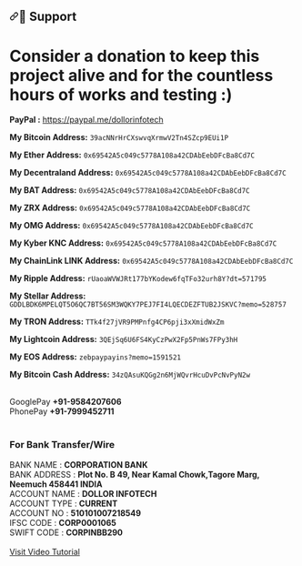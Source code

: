 <h2><a id="user-content--support" class="anchor" aria-hidden="true" href="#-support"><svg class="octicon octicon-link" viewBox="0 0 16 16" version="1.1" width="16" height="16" aria-hidden="true"><path fill-rule="evenodd" d="M7.775 3.275a.75.75 0 001.06 1.06l1.25-1.25a2 2 0 112.83 2.83l-2.5 2.5a2 2 0 01-2.83 0 .75.75 0 00-1.06 1.06 3.5 3.5 0 004.95 0l2.5-2.5a3.5 3.5 0 00-4.95-4.95l-1.25 1.25zm-4.69 9.64a2 2 0 010-2.83l2.5-2.5a2 2 0 012.83 0 .75.75 0 001.06-1.06 3.5 3.5 0 00-4.95 0l-2.5 2.5a3.5 3.5 0 004.95 4.95l1.25-1.25a.75.75 0 00-1.06-1.06l-1.25 1.25a2 2 0 01-2.83 0z"></path></svg></a><g-emoji class="g-emoji" alias="raising_hand" fallback-src="https://github.githubassets.com/images/icons/emoji/unicode/1f64b.png">🙋</g-emoji> Support</h2>
<h1>Consider a donation to keep this project alive and for the countless hours of works and testing :)</h1>
<p><strong>PayPal :</strong> <a href="https://paypal.me/dollorinfotech" rel="nofollow">https://paypal.me/dollorinfotech</a></p>
<p><strong>My Bitcoin Address:</strong> <code>39acNNrHrCXswvqXrmwV2Tn4SZcp9EUi1P</code></p>
<p><strong>My Ether Address:</strong> <code>0x69542A5c049c5778A108a42CDAbEebDFcBa8Cd7C</code></p>
<p><strong>My Decentraland Address:</strong> <code>0x69542A5c049c5778A108a42CDAbEebDFcBa8Cd7C</code></p>
<p><strong>My BAT Address:</strong> <code>0x69542A5c049c5778A108a42CDAbEebDFcBa8Cd7C</code></p>
<p><strong>My ZRX Address:</strong> <code>0x69542A5c049c5778A108a42CDAbEebDFcBa8Cd7C</code></p>
<p><strong>My OMG Address:</strong> <code>0x69542A5c049c5778A108a42CDAbEebDFcBa8Cd7C</code></p>
<p><strong>My Kyber KNC Address:</strong> <code>0x69542A5c049c5778A108a42CDAbEebDFcBa8Cd7C</code></p>
<p><strong>My ChainLink LINK Address:</strong> <code>0x69542A5c049c5778A108a42CDAbEebDFcBa8Cd7C</code></p>
<p><strong>My Ripple Address:</strong> <code>rUaoaWVWJRt177bYKodew6fqTFo32urh8Y?dt=571795</code></p>
<p><strong>My Stellar Address:</strong> <code>GDDLBDK6MPELQT5O6QC7BT56SM3WQKY7PEJ7FI4LQECDEZFTUB2JSKVC?memo=528757</code></p>
<p><strong>My TRON Address:</strong> <code>TTk4f27jVR9PMPnfg4CP6pji3xXmidWxZm</code></p>
<p><strong>My Lightcoin Address:</strong> <code>3QEjSq6U6FS4KyCzPwX2Fp5PnWs7FPy3hH</code></p>
<p><strong>My EOS Address:</strong> <code>zebpaypayins?memo=1591521</code></p>
<p><strong>My Bitcoin Cash Address:</strong> <code>34zQAsuKQGg2n6MjWQvrHcuDvPcNvPyN2w</code></p>
<br>
<div>GooglePay <strong>+91-9584207606</strong> </div>
<div>PhonePay  <strong>+91-7999452711</strong></div>
<br>

<h3>For Bank Transfer/Wire</h3>
<div>BANK NAME    :  <strong>CORPORATION BANK</strong></div> 
<div>BANK ADDRESS :  <strong>Plot No. B 49, Near Kamal Chowk,Tagore Marg, Neemuch 458441 INDIA</strong></div> 
<div>ACCOUNT NAME :  <strong>DOLLOR INFOTECH</strong></div>
<div>ACCOUNT TYPE :  <strong>CURRENT</strong></div> 
<div>ACCOUNT NO   :  <strong>510101007218549</strong></div>
<div>IFSC CODE    :  <strong>CORP0001065</strong></div>
<div>SWIFT CODE   :  <strong>CORPINBB290</strong></div>
<br>
<a href="https://www.youtube.com/playlist?list=PL_kVwOdi-YKRr_CsbcYVv08GE5zAa5TQW" target="_blank">Visit Video Tutorial</a>